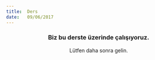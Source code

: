 ```yaml
---
title:  Ders
date:   09/06/2017
---
```


### <center>Biz bu derste üzerinde çalışıyoruz.</center>
<center>Lütfen daha sonra gelin.</center>